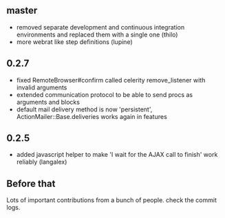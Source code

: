 ## master

* removed separate development and continuous integration environments and replaced them with a single one (thilo)
* more webrat like step definitions (lupine)

## 0.2.7

* fixed RemoteBrowser#confirm called celerity remove_listener with invalid arguments
* extended communication protocol to be able to send procs as arguments and blocks
* default mail delivery method is now 'persistent', ActionMailer::Base.deliveries works again in features


## 0.2.5

* added javascript helper to make 'I wait for the AJAX call to finish' work reliably (langalex)

## Before that

Lots of important contributions from a bunch of people. check the commit logs.
